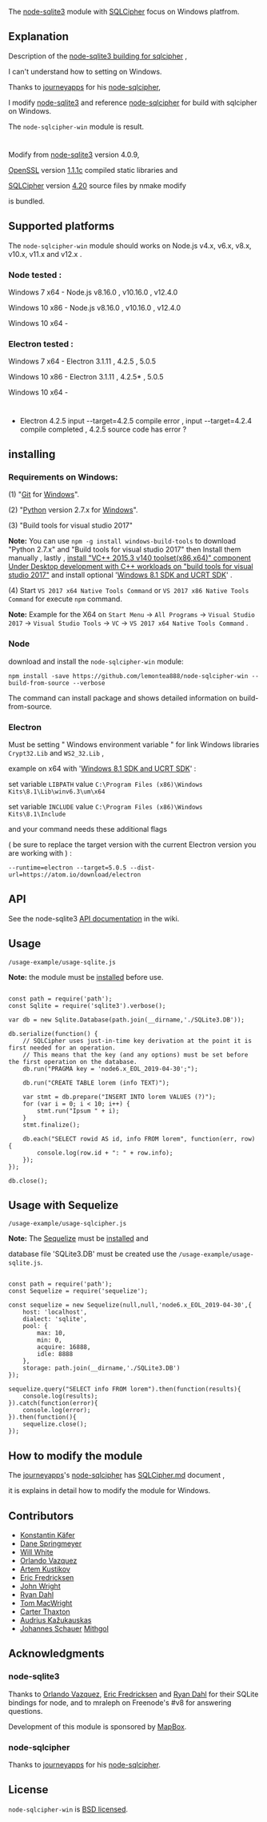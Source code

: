 
The [node-sqlite3](https://github.com/mapbox/node-sqlite3) module with [SQLCipher](https://www.zetetic.net/sqlcipher/) focus on Windows platfrom.



## Explanation

Description of the [node-sqlite3 building for sqlcipher](https://github.com/mapbox/node-sqlite3#building-for-sqlcipher) ,

I can't understand how to setting on Windows.

Thanks to [journeyapps](https://github.com/journeyapps) for his [node-sqlcipher](https://github.com/journeyapps/node-sqlcipher),

I modify [node-sqlite3](https://github.com/mapbox/node-sqlite3) and reference [node-sqlcipher](https://github.com/journeyapps/node-sqlcipher) for build with sqlcipher on Windows.

The ``` node-sqlcipher-win ``` module is result.

#

Modify from [node-sqlite3](https://github.com/mapbox/node-sqlite3) version 4.0.9,

[OpenSSL](https://www.openssl.org/) version [1.1.1c](https://www.openssl.org/source/openssl-1.1.1c.tar.gz) compiled static libraries and

[SQLCipher](https://www.zetetic.net/sqlcipher/) version [4.20](https://github.com/sqlcipher/sqlcipher) source files by nmake modify

is bundled.



## Supported platforms

The ``` node-sqlcipher-win ``` module should works on Node.js v4.x, v6.x, v8.x, v10.x, v11.x and v12.x .

### Node tested : 

Windows 7 x64 - Node.js  v8.16.0 , v10.16.0 , v12.4.0 

Windows 10 x86 - Node.js  v8.16.0 , v10.16.0 , v12.4.0 

Windows 10 x64 -

### Electron tested :

Windows 7 x64 - Electron 3.1.11 , 4.2.5 , 5.0.5 

Windows 10 x86 - Electron 3.1.11 , 4.2.5* , 5.0.5

Windows 10 x64 -

#

* Electron 4.2.5  input --target=4.2.5 compile error , input --target=4.2.4 compile completed , 4.2.5 source code has error ?



## installing

### Requirements on Windows:

(1) "[Git](https://git-scm.com/) for [Windows](https://git-scm.com/download/win)".

(2) "[Python](https://www.python.org/) version 2.7.x for [Windows](https://www.python.org/downloads/windows)".

(3) "Build tools for visual studio 2017"

 **Note:**  You can use ` npm -g install windows-build-tools ` to download "Python 2.7.x" and "Build tools for visual studio 2017" then Install them manually , lastly , [install "VC++ 2015.3 v140 toolset(x86,x64)" component Under Desktop development with C++ workloads on "build tools for visual studio 2017"](https://devblogs.microsoft.com/cppblog/visual-studio-build-tools-now-include-the-vs2017-and-vs2015-msvc-toolsets) and install optional '[Windows 8.1 SDK and UCRT SDK](https://devblogs.microsoft.com/wp-content/uploads/sites/9/2019/02/buildtools1102.png)' .
 
(4) Start ``` VS 2017 x64 Native Tools Command ``` or ``` VS 2017 x86 Native Tools Command ``` for execute ``` npm ``` command.

**Note:** Example for the X64 on ``` Start Menu ``` -> ``` All Programs ``` -> ``` Visual Studio 2017 ``` -> ``` Visual Studio Tools ``` -> ``` VC ``` -> ``` VS 2017 x64 Native Tools Command ``` .

### Node

download and install the `node-sqlcipher-win` module:

``` npm install -save https://github.com/lemontea888/node-sqlcipher-win --build-from-source --verbose ```

The command can install package and shows detailed information on build-from-source.

### Electron

Must be setting " Windows environment variable " for link Windows libraries ``` Crypt32.Lib ``` and ``` WS2_32.Lib ``` ,

example on x64 with '[Windows 8.1 SDK and UCRT SDK](https://devblogs.microsoft.com/wp-content/uploads/sites/9/2019/02/buildtools1102.png)' : 

set variable ` LIBPATH ` value ` C:\Program Files (x86)\Windows Kits\8.1\Lib\winv6.3\um\x64 `

set variable ` INCLUDE ` value ` C:\Program Files (x86)\Windows Kits\8.1\Include `

and your command needs these additional flags

( be sure to replace the target version with the current Electron version you are working with ) : 

``` --runtime=electron --target=5.0.5 --dist-url=https://atom.io/download/electron ```

## API

See the node-sqlite3 [API documentation](https://github.com/mapbox/node-sqlite3/wiki) in the wiki.



## Usage

``` /usage-example/usage-sqlite.js ```

**Note:** the module must be [installed](#installing) before use.

```

const path = require('path');
const Sqlite = require('sqlite3').verbose();

var db = new Sqlite.Database(path.join(__dirname,'./SQLite3.DB'));

db.serialize(function() {
    // SQLCipher uses just-in-time key derivation at the point it is first needed for an operation. 
    // This means that the key (and any options) must be set before the first operation on the database.
    db.run("PRAGMA key = 'node6.x_EOL_2019-04-30';");
   
    db.run("CREATE TABLE lorem (info TEXT)");
 
    var stmt = db.prepare("INSERT INTO lorem VALUES (?)");
    for (var i = 0; i < 10; i++) {
        stmt.run("Ipsum " + i);
    }
    stmt.finalize();
   
    db.each("SELECT rowid AS id, info FROM lorem", function(err, row) {
        console.log(row.id + ": " + row.info);
    });
});
   
db.close();

```



## Usage with Sequelize

``` /usage-example/usage-sqlcipher.js ```

**Note:** The [Sequelize](http://docs.sequelizejs.com) must be [installed](https://github.com/sequelize/sequelize#installation) and 

database file 'SQLite3.DB' must be created use the ` /usage-example/usage-sqlite.js `.

```

const path = require('path');
const Sequelize = require('sequelize');

const sequelize = new Sequelize(null,null,'node6.x_EOL_2019-04-30',{
    host: 'localhost',
    dialect: 'sqlite',
    pool: {
        max: 10,
        min: 0,
        acquire: 16888,
        idle: 8888
    },
    storage: path.join(__dirname,'./SQLite3.DB')
});

sequelize.query("SELECT info FROM lorem").then(function(results){
    console.log(results);
}).catch(function(error){
    console.log(error);
}).then(function(){
    sequelize.close();
});

```



## How to modify the module

The [journeyapps](https://github.com/journeyapps)'s [node-sqlcipher](https://github.com/journeyapps/node-sqlcipher) has  [SQLCipher.md](https://github.com/journeyapps/node-sqlcipher/blob/master/SQLCipher.md) document , 

it is explains in detail how to modify the module for Windows.




## Contributors

* [Konstantin Käfer](https://github.com/kkaefer)
* [Dane Springmeyer](https://github.com/springmeyer)
* [Will White](https://github.com/willwhite)
* [Orlando Vazquez](https://github.com/orlandov)
* [Artem Kustikov](https://github.com/artiz)
* [Eric Fredricksen](https://github.com/grumdrig)
* [John Wright](https://github.com/mrjjwright)
* [Ryan Dahl](https://github.com/ry)
* [Tom MacWright](https://github.com/tmcw)
* [Carter Thaxton](https://github.com/carter-thaxton)
* [Audrius Kažukauskas](https://github.com/audriusk)
* [Johannes Schauer](https://github.com/pyneo)
 [Mithgol](https://github.com/Mithgol)



## Acknowledgments

### node-sqlite3

Thanks to [Orlando Vazquez](https://github.com/orlandov),
[Eric Fredricksen](https://github.com/grumdrig) and 
[Ryan Dahl](https://github.com/ry) for their SQLite bindings for node, and to mraleph on Freenode's #v8 for answering questions.

Development of this module is sponsored by [MapBox](http://mapbox.org/).

### node-sqlcipher

Thanks to [journeyapps](https://github.com/journeyapps) for his [node-sqlcipher](https://github.com/journeyapps/node-sqlcipher).



## License

``` node-sqlcipher-win ``` is [BSD licensed](https://github.com/lemontea888/node-sqlite3-sqlcipher/raw/master/LICENSE).


